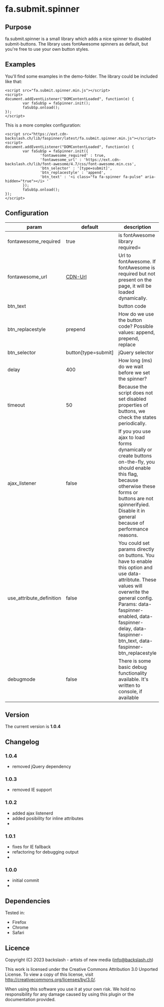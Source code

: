 # fa.submit.spinner
## Purpose
fa.submit.spinner is a small library which adds a nice spinner to disabled submit-buttons. The library uses fontAwesome spinners as default, but you're free to use your own button styles.

## Examples
You'll find some examples in the demo-folder.
The library could be included like that:
```
<script src="fa.submit.spinner.min.js"></script>
<script>
document.addEventListener("DOMContentLoaded", function(e) {
        var faSubSp = faSpinner.init();
        faSubSp.onload();
});
</script>
```
This is a more complex configuration:
```
<script src="https://ext.cdn-backslash.ch/lib/faspinner/latest/fa.submit.spinner.min.js"></script>
<script>
document.addEventListener("DOMContentLoaded", function(e) {
        var faSubSp = faSpinner.init({
                'fontawesome_required' : true,
                'fontawesome_url' : 'https://ext.cdn-backslash.ch/lib/font-awesome/4.7/css/font-awesome.min.css',
                'btn_selector' : '[type=submit]',
                'btn_replacestyle' : 'append',
                'btn_text' : '<i class="fa fa-spinner fa-pulse" aria-hidden="true"></i> '
        });
        faSubSp.onload();
});
</script>
```


## Configuration
| param |	default |	description |
|----- | ------- | --------- |
| fontawesome_required |	true |	is fontAwesome library required= |
| fontawesome_url |	[CDN-Url](https://ext.cdn-backslash.ch/lib/font-awesome/4.7/css/font-awesome.min.css) |	Url to fontAwesome. If fontAwesome is required but not present on the page, it will be loaded dynamically. |
| btn_text |	<i class="fa fa-spinner fa-pulse"></i> |	button code |
| btn_replacestyle |	prepend |	How do we use the button code? Possible values: append, prepend, replace |
| btn_selector |	button[type=submit] |	jQuery selector |
| delay |	400 |	How long (ms) do we wait before we set the spinner? |
| timeout |	50 	| Because the script does not set disabled properties of buttons, we check the states periodically.|
| ajax_listener |	false | If you you use ajax to load forms dynamically or create buttons on-the-fly, you should enable this flag, because otherwise these forms or buttons are not spinnerifyied. Disable it in general because of performance reasons.|
| use_attribute_definition |	false | You could set params directly on buttons. You have to enable this option and use data-attribtute. These values will overwrite the general config. Params: data-faspinner-enabled, data-faspinner-delay, data-faspinner-btn_text, data-faspinner-btn_replacestyle |
| debugmode |	false |	There is some basic debug functionality available. It's written to console, if available|

## Version
The current version is **1.0.4**
## Changelog
### 1.0.4
- removed jQuery dependency
### 1.0.3
- removed IE support
### 1.0.2
- added ajax listenerd
- added posibility for inline attributes
- 
### 1.0.1
- fixes for IE fallback
- refactoring for debugging output
- 
### 1.0.0
- initial commit
- 
## Dependencies

Tested in:
* Firefox
* Chrome
* Safari

## Licence
Copyright (C) 2023 backslash - artists of new media (info@backslash.ch)

This work is licensed under the Creative Commons
Attribution 3.0 Unported License. To view a copy
of this license, visit
http://creativecommons.org/licenses/by/3.0/.
 
When using this software you use it at your own risk. We hold
no responsibility for any damage caused by using this plugin
or the documentation provided.
